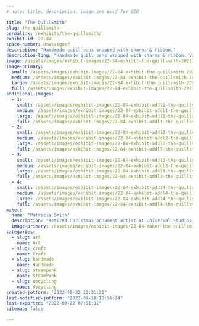 ```yaml
---
# note: title, description, image are used for SEO

title: "The QuillSmith"
slug: the-quillsmith
permalink: /exhibits/the-quillsmith/
exhibit-id: 22-84
space-number: Unassigned
description: "Handmade quill pens wrapped with charms & ribbon."
description-long: "Handmade quill pens wrapped with charms & ribbon. Vintage teacups repurposed with magical designs featuring gnomes, fairies & flowers."
image: /assets/images/exhibit-images/22-84-exhibit-the-quillsmith-20211204-104314-large.jpg
image-primary: 
  small: /assets/images/exhibit-images/22-84-exhibit-the-quillsmith-20211204-104314-small.jpg
  medium: /assets/images/exhibit-images/22-84-exhibit-the-quillsmith-20211204-104314-medium.jpg
  large: /assets/images/exhibit-images/22-84-exhibit-the-quillsmith-20211204-104314-large.jpg
  full: /assets/images/exhibit-images/22-84-exhibit-the-quillsmith-20211204-104314-full.jpg
additional-images: 
  - 1:
    small: /assets/images/exhibit-images/22-84-exhibit-addl1-the-quillsmith-20211014-163209-small.jpg
    medium: /assets/images/exhibit-images/22-84-exhibit-addl1-the-quillsmith-20211014-163209-medium.jpg
    large: /assets/images/exhibit-images/22-84-exhibit-addl1-the-quillsmith-20211014-163209-large.jpg
    full: /assets/images/exhibit-images/22-84-exhibit-addl1-the-quillsmith-20211014-163209-full.jpg
  - 2:
    small: /assets/images/exhibit-images/22-84-exhibit-addl2-the-quillsmith-20211112-170236-small.jpg
    medium: /assets/images/exhibit-images/22-84-exhibit-addl2-the-quillsmith-20211112-170236-medium.jpg
    large: /assets/images/exhibit-images/22-84-exhibit-addl2-the-quillsmith-20211112-170236-large.jpg
    full: /assets/images/exhibit-images/22-84-exhibit-addl2-the-quillsmith-20211112-170236-full.jpg
  - 3:
    small: /assets/images/exhibit-images/22-84-exhibit-addl3-the-quillsmith-20211204-104259-small.jpg
    medium: /assets/images/exhibit-images/22-84-exhibit-addl3-the-quillsmith-20211204-104259-medium.jpg
    large: /assets/images/exhibit-images/22-84-exhibit-addl3-the-quillsmith-20211204-104259-large.jpg
    full: /assets/images/exhibit-images/22-84-exhibit-addl3-the-quillsmith-20211204-104259-full.jpg
  - 4:
    small: /assets/images/exhibit-images/22-84-exhibit-addl4-the-quillsmith-20211204-110552-small.jpg
    medium: /assets/images/exhibit-images/22-84-exhibit-addl4-the-quillsmith-20211204-110552-medium.jpg
    large: /assets/images/exhibit-images/22-84-exhibit-addl4-the-quillsmith-20211204-110552-large.jpg
    full: /assets/images/exhibit-images/22-84-exhibit-addl4-the-quillsmith-20211204-110552-full.jpg
maker: 
  name: "Patricia Smith"
  description: "Retired Christmas ornament artist at Universal Studios. Started my own craft business about 5 years ago."
  image-primary: /assets/images/exhibit-images/22-84-maker-the-quillsmith-img-20220822-220408839-hdr-medium.jpg
categories: 
  - slug: art
    name: Art
  - slug: craft
    name: Craft
  - slug: handmade
    name: Handmade
  - slug: steampunk
    name: SteamPunk
  - slug: upcycling
    name: Upcycling
created-jotform: "2022-08-22 22:31:32"
last-modified-jotform: "2022-09-18 18:56:24"
last-exported: "2022-09-22 07:51:32"
sitemap: false

---
```


